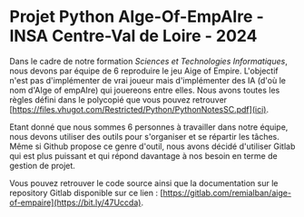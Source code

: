 # Projet Python AIge-Of-EmpAIre - INSA Centre-Val de Loire - 2024

Dans le cadre de notre formation *Sciences et Technologies Informatiques*, nous devons par équipe de 6 reproduire le jeu Aige of Empire. L'objectif n'est pas d'implémenter de vrai joueur mais d'implémenter des IA (d'où le nom d'AIge of empAIre) qui jouereons entre elles.
Nous avons toutes les règles défini dans le polycopié que vous pouvez retrouver [https://files.vhugot.com/Restricted/Python/PythonNotesSC.pdf](ici).

Etant donné que nous sommes 6 personnes à travailler dans notre équipe, nous devons utiliser des outils pour s'organiser et se répartir les tâches. Même si Github propose ce genre d'outil, nous avons décidé d'utiliser Gitlab qui est plus puissant et qui répond davantage à nos besoin en terme de gestion de projet.

Vous pouvez retrouver le code source ainsi que la documentation sur le repository Gitlab disponible sur ce lien : [https://gitlab.com/remialban/aige-of-empaire](https://bit.ly/47Uccda).
